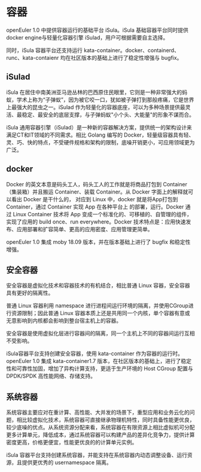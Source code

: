 # 容器<a name="ZH-CN_TOPIC_0186482017"></a>

openEuler 1.0 中提供容器运行的基础平台 iSula。iSula 基础容器平台同时提供docker engine与轻量化容器引擎 iSulad，用户可根据需要自主选择。

同时，iSula 容器平台还支持运行 kata-container。docker、containerd、runc、kata-contaienr 均在社区版本的基础上进行了稳定性增强与 bugfix。

## iSulad<a name="section1078462861716"></a>

iSula 在居住中南美洲亚马逊丛林的巴西原住民眼里，它则是一种非常强大的蚂蚁，学术上称为“子弹蚁”，因为被它咬一口，犹如被子弹打到那般疼痛，它是世界上最强大的昆虫之一。iSulad 作为轻量化的容器底座，可以为多种场景提供最灵活、最稳定、最安全的底层支撑，与子弹蚂蚁"小个头、大能量"的形象不谋而合。

iSula 通用容器引擎（iSulad）是一种新的容器解决方案，提供统一的架构设计来满足CT和IT领域的不同需求。相比 Golang 编写的 Docker，轻量级容器具有轻、灵、巧、快的特点，不受硬件规格和架构的限制，底噪开销更小，可应用领域更为广泛。

## docker<a name="section13703956171618"></a>

Docker 的英文本意是码头工人，码头工人的工作就是将商品打包到 Container（集装箱）并且搬运 Container、装载 Container。从 Docker 字面上的解释就可以看出 Docker 是干什么的， 对应到 Linux 中，docker 就是将App打包到 Container，通过 Container 实现 App 在各种平台上 的部署，运行。Docker 通过 Linux Container 技术将 App 变成一个标准化的、可移植的、自管理的组件，实现了应用的 build once、run everywhere。Docker 技术特点是：应用快速发布、应用部署和扩容简单、更高的应用密度、应用管理更简单。

openEuler 1.0 集成 moby 18.09 版本，并在版本基础上进行了 bugfix 和稳定性增强。

## 安全容器<a name="section122933732814"></a>

安全容器是虚拟化技术和容器技术的有机结合，相比普通 Linux 容器，安全容器具有更好的隔离性。

普通 Linux 容器利用 namespace 进行进程间运行环境的隔离，并使用CGroup进行资源限制；因此普通 Linux 容器本质上还是共用同一个内核，单个容器有意或无意影响到内核都会影响到整台宿主机上的容器。

安全容器是使用虚拟化层进行容器间的隔离，同一个主机上不同的容器间运行互相不受影响。

iSula容器平台支持创建安全容器，使用 kata-container 作为容器的运行时。openEuler 1.0 集成 kata-container1.7 版本，在社区版本的基础上，进行了稳定性和可靠性加固，增加了异构计算支持，更适于生产环境的 Host CGroup 配置与 DPDK/SPDK 高性能网络、存储支持。

## 系统容器<a name="section118975439292"></a>

系统容器主要应对在重计算、高性能、大并发的场景下，重型应用和业务云化的问题，相比较虚拟化技术，系统容器可直接继承物理机特性，同时具备性能更优良，较少底噪的优点。从系统资源分配来看，系统容器在有限资源上相比虚拟机可分配更多计算单元，降低成本，通过系统容器可以构建产品的差异化竞争力，提供计算密度更高，价格更便宜，性能更优良的的计算单元实例。

iSula 容器平台支持创建系统容器，并能支持在系统容器内动态调整设备、运行资源，且提供更优秀的 usernamespace 隔离。

